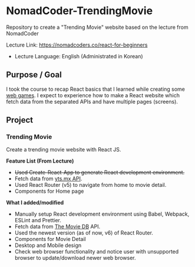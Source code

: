 # NomadCoder-TrendingMovie

Repository to create a "Trending Movie" website based on the lecture from NomadCoder

Lecture Link: https://nomadcoders.co/react-for-beginners

- Lecture Language: English (Administrated in Korean)

## Purpose / Goal

I took the course to recap React basics that I learned while creating some [web games](https://github.com/hyecheol123/ZeroCho-React-WebGames).
I expect to experience how to make a React website which fetch data from the separated APIs and have multiple pages (screens).

## Project

### Trending Movie

Create a trending movie website with React JS.

**Feature List (From Lecture)**

- ~~Used Create-React-App to generate React development environment.~~
- Fetch data from [yts.mx API](https://yts.mx/api).
- Used React Router (v5) to navigate from home to movie detail.
- Components for Home page

**What I added/modified**

- Manually setup React development environment using Babel, Webpack, ESLint and Prettier.
- Fetch data from [The Movie DB](https://www.themoviedb.org) API.
- Used the newest version (as of now, v6) of React Router.
- Components for Movie Detail
- Desktop and Mobile design
- Check web browser functionality and notice user with unsupported browser to update/download newer web browser.
